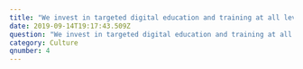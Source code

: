 ```yaml
---
title: "We invest in targeted digital education and training at all levels of our organization.\t"
date: 2019-09-14T19:17:43.509Z
question: "We invest in targeted digital education and training at all levels of our organization.\t"
category: Culture
qnumber: 4
---
```


